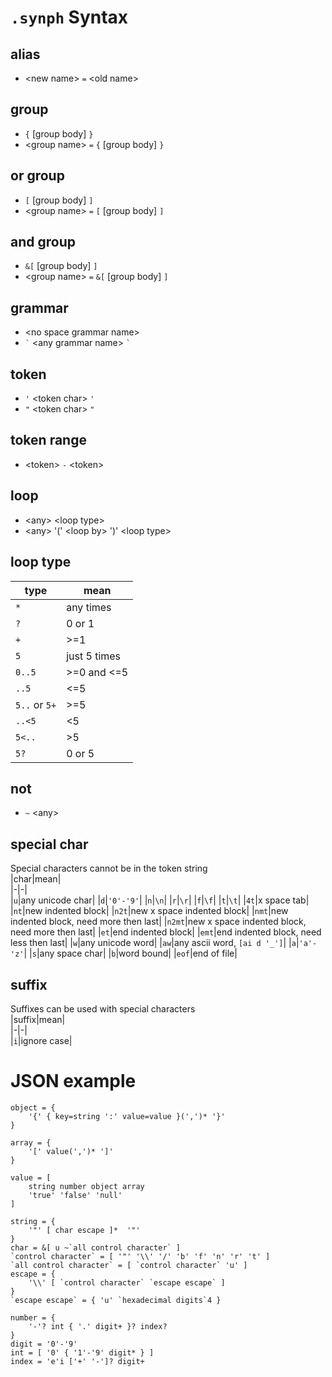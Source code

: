 # `.synph` Syntax
## alias
- \<new name> `=` \<old name>
## group
- `{` [group body] `}`
- \<group name\> `=` `{` [group body] `}`
## or group
- `[` [group body] `]`
- \<group name\> `=` `[` [group body] `]`
## and group
- `&[` [group body] `]`
- \<group name\> `=` `&[` [group body] `]`
## grammar
- \<no space grammar name>
- ``` ` ``` \<any grammar name> ``` ` ```
## token
- `'` \<token char> `'`
- `"` \<token char> `"`
## token range
- \<token> `-` \<token>
## loop
- \<any> \<loop type>
- \<any> '(' \<loop by> ')' \<loop type>
## loop type
|type|mean|  
|-|-|  
|`*`|any times|  
|`?`|0 or 1|  
|`+`|>=1|  
|`5`|just 5 times|  
|`0..5`|>=0 and <=5|  
|`..5`|<=5|  
|`5..` or `5+`|>=5|  
|`..<5` |<5|  
|`5<..`|>5|  
|`5?`|0 or 5|  
## not
- `~` \<any>
## special char
Special characters cannot be in the token string  
|char|mean|  
|-|-|  
|`u`|any unicode char|
|`d`|`'0'-'9'`|
|`n`|`\n`|
|`r`|`\r`|
|`f`|`\f`|
|`t`|`\t`|
|`4t`|x space tab|
|`nt`|new indented block|
|`n2t`|new x space indented block|
|`nmt`|new indented block, need more then last|
|`n2mt`|new x space indented block, need more then last|
|`et`|end indented block|
|`emt`|end indented block, need less then last|
|`w`|any unicode word|
|`aw`|any ascii word, `[ai d '_']`|
|`a`|`'a'-'z'`|
|`s`|any space char|
|`b`|word bound|
|`eof`|end of file|
## suffix
Suffixes can be used with special characters  
|suffix|mean|  
|-|-|  
|`i`|ignore case|
# JSON example
```synph
object = {
    '{' { key=string ':' value=value }(',')* '}'
}

array = {
    '[' value(',')* ']'
}

value = [
    string number object array
    'true' 'false' 'null'
]

string = {
    '"' [ char escape ]*  '"'
}
char = &[ u ~`all control character` ]
`control character` = [ '"' '\\' '/' 'b' 'f' 'n' 'r' 't' ]
`all control character` = [ `control character` 'u' ]
escape = {
    '\\' [ `control character` `escape escape` ]
}
`escape escape` = { 'u' `hexadecimal digits`4 }

number = {
    '-'? int { '.' digit+ }? index? 
}
digit = '0'-'9'
int = [ '0' { '1'-'9' digit* } ]
index = 'e'i ['+' '-']? digit+
```